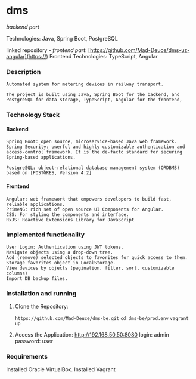 # dms
_backend part_

Technologies: Java, Spring Boot, PostgreSQL

linked repository - _frontend part_: [https://github.com/Mad-Deuce/dms-uz-angular](https://)
Frontend Technologies: TypeScript, Angular

### Description

    Automated system for metering devices in railway transport.

    The project is built using Java, Spring Boot for the backend, and PostgreSQL for data storage, TypeScript, Angular for the frontend,

### Technology Stack

#### Backend

    Spring Boot: open source, microservice-based Java web framework.
    Spring Security: owerful and highly customizable authentication and access-control framework. It is the de-facto standard for securing Spring-based applications.

    PostgreSQL: object-relational database management system (ORDBMS) based on [POSTGRES, Version 4.2]

#### Frontend

    Angular: web framework that empowers developers to build fast, reliable applications.
    PrimeNG: rich set of open source UI Components for Angular.
    CSS: For styling the components and interface.
    RxJS: Reactive Extensions Library for JavaScript

### Implemented functionality

    User Login: Authentication using JWT tokens.
    Navigate objects using a drop-down tree.
    Add (remove) selected objects to favorites for quick access to them.
    Storage favorites object in LocalStorage.
    View devices by objects (pagination, filter, sort, customizable columns)
    Import DB backup files. 


### Installation and running

1. Clone the Repository:

   `https://github.com/Mad-Deuce/dms-be.git`
   `cd dms-be/prod.env`
   `vagrant up`
2. Access the Application:
   http://192.168.50.50:8080
   login:   admin
   password: user

### Requirements

Installed Oracle VirtualBox.
Installed Vagrant

